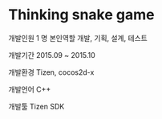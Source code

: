 # Thinking snake game

개발인원
1 명
본인역할
개발, 기획, 설계, 테스트

개발기간
2015.09
~ 2015.10

개발환경
Tizen, cocos2d-x

개발언어
C++

개발툴
Tizen SDK
